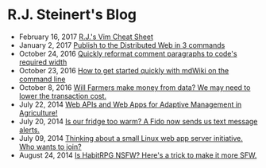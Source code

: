 # R.J. Steinert's Blog
- February 16, 2017 [R.J.'s Vim Cheat Sheet](2017-02-16/rjs-vim-cheat-sheet.md)
- January 2, 2017 [Publish to the Distributed Web in 3 commands](2017-01-02/publish-to-the-distributed-web-in-3-commands.md)
- October 24, 2016 [Quickly reformat comment paragraphs to code's required width](2016-10-24/reformat-a-comment-block-to-required-width-automatically.md)
- October 23, 2016 [How to get started quickly with mdWiki on the command line](2016-10-23/getting-started-with-mdwiki.md)
- October 8, 2016 [Will Farmers make money from data? We may need to lower the transaction cost.](2016-08-16/will-farmers-make-money-from-data.md)
- July 22, 2014 [Web APIs and Web Apps for Adaptive Management in Agriculture!](web-apis-and-web-apps-for-adaptive-management-in-agriculture/README.md)
- July 20, 2014 [Is our fridge too warm? A Fido now sends us text message alerts.](#!is-our-fridge-too-warm/README.md)
- July 09, 2014 [Thinking about a small Linux web app server initiative. Who wants to join?](#!thinking-about-a-small-linux-web-app-server-initiative/README.md)
- August 24, 2014 [Is HabitRPG NSFW? Here's a trick to make it more SFW.](#!make-habitrpg-safe-for-work/README.md)

<!--
- [Sending wifi](http://farmhack.net/forums/sending-wifi-other-side-farm-under-200-part-1)
- [more fido](http://farmhack.net/forums/checkout-video-new-raspberry-pi-based-fido-its-plug-and-play-temperature-alarm-sends-text)
<div style="text-align:center; width: 100%; ">
<hr style="position: relative; margin-top: 1em;">
<a href='#!about/README.md'>About R.J.</a>
</div>

<style>
li {font-size: 1.8em;}
</style>
<a href="rss.xml">Subscribe to my feed</a>
-->
